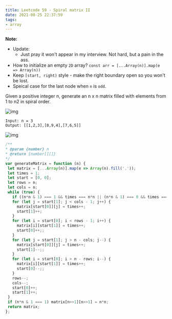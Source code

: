 ```yaml
---
title: Leetcode 59 - Spiral matrix II
date: 2021-08-25 22:37:59
tags:
- array
---
```

**Note:** 
- Update: 
  - Just pray it won't appear in my interview. Not hard, but a pain in the ass.
- How to initialize an empty `2D` array?
 `const arr = [...Array(n)].map(e => Array(n))`
- Keep `[start, right)` style - make the right boundary open so you won't be lost.
- Speical case for the last node when `n` is `odd`.

Given a positive integer n, generate an n x n matrix filled with elements from 1 to n2 in spiral order.

![img](https://assets.leetcode.com/uploads/2020/11/13/spiraln.jpg)
```
Input: n = 3
Output: [[1,2,3],[8,9,4],[7,6,5]]
```

![img](https://img-blog.csdnimg.cn/2020121623550681.png)

 ```javascript
/**
 * @param {number} n
 * @return {number[][]}
 */
var generateMatrix = function (n) {
  let matrix = [...Array(n)].map(e => Array(n).fill('.'));
  let times = 1;
  let start = [0, 0];
  let rows = n;
  let cols = n;
  while (true) {
    if ((n*n & 1) === 1 && times === n*n || (n*n & 1) === 0 && times === n*n + 1) break;
    for (let j = start[1]; j < cols - 1; j++) {
      matrix[start[0]][j] = times++;
      start[1]++;
    }
    for (let i = start[0]; i < rows - 1; i++) {
      matrix[i][start[1]] = times++;
      start[0]++;;
    }
    for (let j = start[1]; j > n - cols; j--) {
      matrix[start[0]][j] = times++;
      start[1]--;;
    }
    for (let i = start[0]; i > n - rows; i--) {
      matrix[i][start[1]] = times++;
      start[0]--;;
    }
    rows--;
    cols--;
    start[0]++;
    start[1]++;
  }
  if (n*n & 1 === 1) matrix[n>>1][n>>1] = n*n;
  return matrix;
};
 ```
